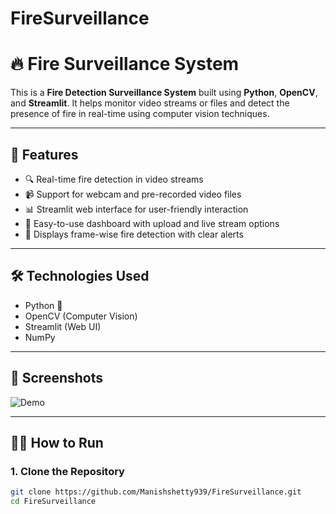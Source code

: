# FireSurveillance


# 🔥 Fire Surveillance System

This is a **Fire Detection Surveillance System** built using **Python**, **OpenCV**, and **Streamlit**. It helps monitor video streams or files and detect the presence of fire in real-time using computer vision techniques.

---

## 🚀 Features

- 🔍 Real-time fire detection in video streams
- 📹 Support for webcam and pre-recorded video files
- 📊 Streamlit web interface for user-friendly interaction
- 📍 Easy-to-use dashboard with upload and live stream options
- 📂 Displays frame-wise fire detection with clear alerts

---

## 🛠️ Technologies Used

- Python 🐍
- OpenCV (Computer Vision)
- Streamlit (Web UI)
- NumPy

---

## 📸 Screenshots

![Demo](https://github.com/Manishshetty939/FireSurveillance/blob/main/images/demo.png)

---

## 🧑‍💻 How to Run

### 1. Clone the Repository

```bash
git clone https://github.com/Manishshetty939/FireSurveillance.git
cd FireSurveillance
